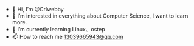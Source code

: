 - 👋 Hi, I’m @Crlwebby
- 👀 I’m interested in everything about Computer Science, I want to learn more.
- 🌱 I’m currently learning Linux、ostep
- 📫 How to reach me 13039665943@qq.com

<!---
Crlwebby/Crlwebby is a ✨ special ✨ repository because its `README.md` (this file) appears on your GitHub profile.
You can click the Preview link to take a look at your changes.
--->
